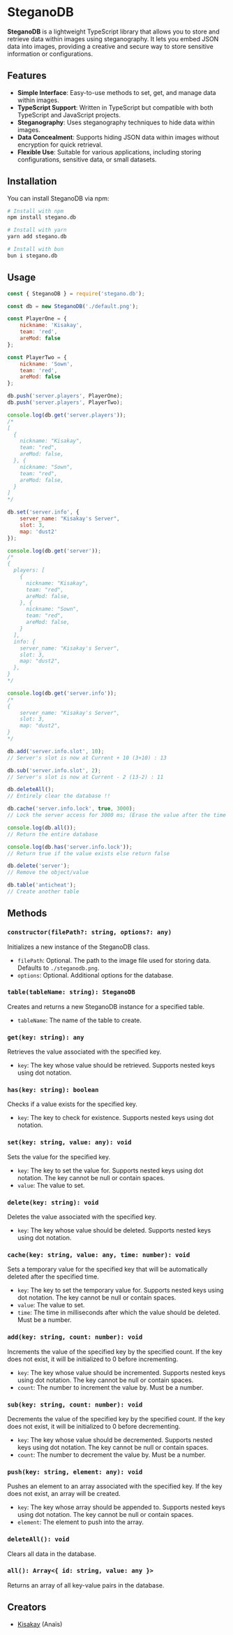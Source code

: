 # SteganoDB

**SteganoDB** is a lightweight TypeScript library that allows you to store and retrieve data within images using steganography. It lets you embed JSON data into images, providing a creative and secure way to store sensitive information or configurations.

## Features

-   **Simple Interface**: Easy-to-use methods to set, get, and manage data within images.
-   **TypeScript Support**: Written in TypeScript but compatible with both TypeScript and JavaScript projects.
-   **Steganography**: Uses steganography techniques to hide data within images.
-   **Data Concealment**: Supports hiding JSON data within images without encryption for quick retrieval.
-   **Flexible Use**: Suitable for various applications, including storing configurations, sensitive data, or small datasets.

## Installation

You can install SteganoDB via npm:

```bash
# Install with npm
npm install stegano.db

# Install with yarn
yarn add stegano.db

# Install with bun
bun i stegano.db
```

## Usage

```js
const { SteganoDB } = require('stegano.db');

const db = new SteganoDB('./default.png');

const PlayerOne = {
    nickname: 'Kisakay',
    team: 'red',
    areMod: false
};

const PlayerTwo = {
    nickname: 'Sown',
    team: 'red',
    areMod: false
};

db.push('server.players', PlayerOne);
db.push('server.players', PlayerTwo);

console.log(db.get('server.players'));
/*
[
  {
    nickname: "Kisakay",
    team: "red",
    areMod: false,
  }, {
    nickname: "Sown",
    team: "red",
    areMod: false,
  }
]
*/

db.set('server.info', {
    server_name: "Kisakay's Server",
    slot: 3,
    map: 'dust2'
});

console.log(db.get('server'));
/*
{
  players: [
    {
      nickname: "Kisakay",
      team: "red",
      areMod: false,
    }, {
      nickname: "Sown",
      team: "red",
      areMod: false,
    }
  ],
  info: {
    server_name: "Kisakay's Server",
    slot: 3,
    map: "dust2",
  },
}
*/

console.log(db.get('server.info'));
/*
{
    server_name: "Kisakay's Server",
    slot: 3,
    map: "dust2",
}
*/

db.add('server.info.slot', 10);
// Server's slot is now at Current + 10 (3+10) : 13

db.sub('server.info.slot', 2);
// Server's slot is now at Current - 2 (13-2) : 11

db.deleteAll();
// Entirely clear the database !!

db.cache('server.info.lock', true, 3000);
// Lock the server access for 3000 ms; (Erase the value after the time's up)

console.log(db.all());
// Return the entire database

console.log(db.has('server.info.lock'));
// Return true if the value exists else return false

db.delete('server');
// Remove the object/value

db.table('anticheat');
// Create another table
```

## Methods

### `constructor(filePath?: string, options?: any)`

Initializes a new instance of the SteganoDB class.

-   `filePath`: Optional. The path to the image file used for storing data. Defaults to `./steganodb.png`.
-   `options`: Optional. Additional options for the database.

### `table(tableName: string): SteganoDB`

Creates and returns a new SteganoDB instance for a specified table.

-   `tableName`: The name of the table to create.

### `get(key: string): any`

Retrieves the value associated with the specified key.

-   `key`: The key whose value should be retrieved. Supports nested keys using dot notation.

### `has(key: string): boolean`

Checks if a value exists for the specified key.

-   `key`: The key to check for existence. Supports nested keys using dot notation.

### `set(key: string, value: any): void`

Sets the value for the specified key.

-   `key`: The key to set the value for. Supports nested keys using dot notation. The key cannot be null or contain spaces.
-   `value`: The value to set.

### `delete(key: string): void`

Deletes the value associated with the specified key.

-   `key`: The key whose value should be deleted. Supports nested keys using dot notation.

### `cache(key: string, value: any, time: number): void`

Sets a temporary value for the specified key that will be automatically deleted after the specified time.

-   `key`: The key to set the temporary value for. Supports nested keys using dot notation. The key cannot be null or contain spaces.
-   `value`: The value to set.
-   `time`: The time in milliseconds after which the value should be deleted. Must be a number.

### `add(key: string, count: number): void`

Increments the value of the specified key by the specified count. If the key does not exist, it will be initialized to 0 before incrementing.

-   `key`: The key whose value should be incremented. Supports nested keys using dot notation. The key cannot be null or contain spaces.
-   `count`: The number to increment the value by. Must be a number.

### `sub(key: string, count: number): void`

Decrements the value of the specified key by the specified count. If the key does not exist, it will be initialized to 0 before decrementing.

-   `key`: The key whose value should be decremented. Supports nested keys using dot notation. The key cannot be null or contain spaces.
-   `count`: The number to decrement the value by. Must be a number.

### `push(key: string, element: any): void`

Pushes an element to an array associated with the specified key. If the key does not exist, an array will be created.

-   `key`: The key whose array should be appended to. Supports nested keys using dot notation. The key cannot be null or contain spaces.
-   `element`: The element to push into the array.

### `deleteAll(): void`

Clears all data in the database.

### `all(): Array<{ id: string, value: any }>`

Returns an array of all key-value pairs in the database.

## Creators

-   [Kisakay](https://github.com/Kisakay) (Anaïs)
